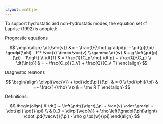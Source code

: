 ```yaml
---
layout: mathjax
---
```


To support hydrostatic and non-hydrostatic modes, the equation set of Laprise (1992) is adopted:

Prognostic equations

$$
\begin{align}
  \dt{\vec{v}} & = - \frac{1}{\rho} \gradpi{p} - \pd{p}{\pi} \gradpi{\phi} - f^* \vec{k} \times \vec{v} \\
  \gamma \dt{w} & = g \left(\pd{p}{\pi} - 1\right) \\
  \dt{T} & = \frac{1}{C_p \rho} \dt{p} + \frac{Q}{C_p} \\
  \dt{\ln{p}} & = - \frac{C_p}{C_V} + \frac{Q}{C_V T}
\end{align}
$$

Diagnostic relations

$$
\begin{align}
	\divpi{\vec{v}} + \pd{\dot{\pi}}{\pi} & = 0 \\
	\pd{\phi}{\pi} & = - \frac{1}{\rho} \\
	p & = \rho R T
\end{align}
$$

Definitions:

$$
\begin{align}
	& \dt{} = \left(\pdt{}\right)_\pi + \vec{v} \cdot \gradpi + \dot{\pi} \pd{}{\pi} \\
	& D_3 = \divpi{\vec{v}} + \rho \left(\gradpi{\phi}\right) \cdot \pd{\vec{v}}{\pi} - \rho g \pd{w}{\pi}
\end{align}
$$